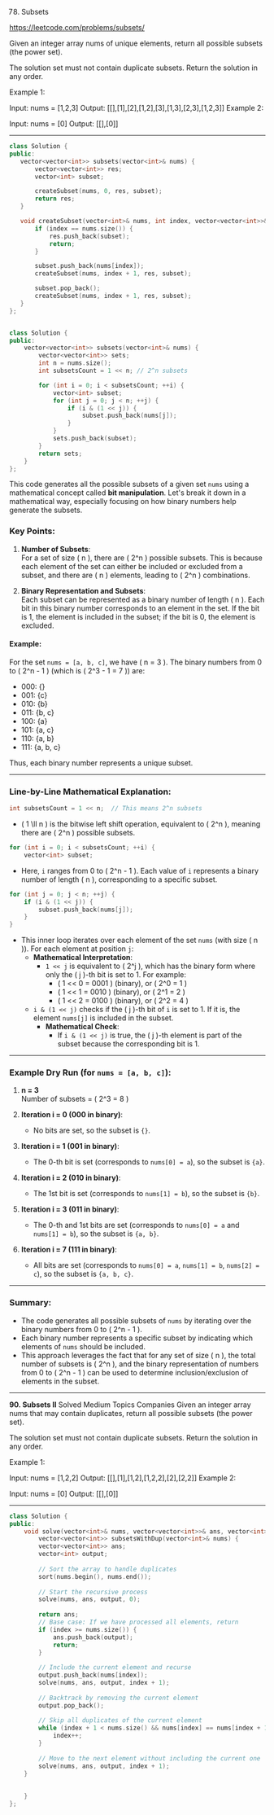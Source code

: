 78. Subsets

https://leetcode.com/problems/subsets/

Given an integer array nums of unique elements, return all possible 
subsets
 (the power set).

The solution set must not contain duplicate subsets. Return the solution in any order.

 

Example 1:

Input: nums = [1,2,3]
Output: [[],[1],[2],[1,2],[3],[1,3],[2,3],[1,2,3]]
Example 2:

Input: nums = [0]
Output: [[],[0]]

 ---
 ```cpp
class Solution {
public:
    vector<vector<int>> subsets(vector<int>& nums) {
        vector<vector<int>> res;
        vector<int> subset;

        createSubset(nums, 0, res, subset);
        return res;        
    }

    void createSubset(vector<int>& nums, int index, vector<vector<int>>& res, vector<int>& subset) {
        if (index == nums.size()) {
            res.push_back(subset);
            return;
        }

        subset.push_back(nums[index]);
        createSubset(nums, index + 1, res, subset);

        subset.pop_back();
        createSubset(nums, index + 1, res, subset);
    }    
};

```


 



```cpp

class Solution {
public:
    vector<vector<int>> subsets(vector<int>& nums) {
        vector<vector<int>> sets;
        int n = nums.size();
        int subsetsCount = 1 << n; // 2^n subsets

        for (int i = 0; i < subsetsCount; ++i) {
            vector<int> subset;
            for (int j = 0; j < n; ++j) {
                if (i & (1 << j)) {
                    subset.push_back(nums[j]);
                }
            }
            sets.push_back(subset);
        }
        return sets;
    }
};
```

This code generates all the possible subsets of a given set `nums` using a mathematical concept called **bit manipulation**. Let's break it down in a mathematical way, especially focusing on how binary numbers help generate the subsets.

### Key Points:
1. **Number of Subsets**:  
   For a set of size \( n \), there are \( 2^n \) possible subsets. This is because each element of the set can either be included or excluded from a subset, and there are \( n \) elements, leading to \( 2^n \) combinations.

2. **Binary Representation and Subsets**:  
   Each subset can be represented as a binary number of length \( n \). Each bit in this binary number corresponds to an element in the set. If the bit is 1, the element is included in the subset; if the bit is 0, the element is excluded.

#### Example:
For the set `nums = [a, b, c]`, we have \( n = 3 \). The binary numbers from 0 to \( 2^n - 1 \) (which is \( 2^3 - 1 = 7 \)) are:
- 000: {}
- 001: {c}
- 010: {b}
- 011: {b, c}
- 100: {a}
- 101: {a, c}
- 110: {a, b}
- 111: {a, b, c}

Thus, each binary number represents a unique subset.

---

### Line-by-Line Mathematical Explanation:

```cpp
int subsetsCount = 1 << n;  // This means 2^n subsets
```
- \( 1 \ll n \) is the bitwise left shift operation, equivalent to \( 2^n \), meaning there are \( 2^n \) possible subsets.

```cpp
for (int i = 0; i < subsetsCount; ++i) { 
    vector<int> subset;
```
- Here, `i` ranges from 0 to \( 2^n - 1 \). Each value of `i` represents a binary number of length \( n \), corresponding to a specific subset.

```cpp
for (int j = 0; j < n; ++j) {
    if (i & (1 << j)) {
        subset.push_back(nums[j]);
    }
}
```
- This inner loop iterates over each element of the set `nums` (with size \( n \)). For each element at position `j`:
    - **Mathematical Interpretation**:  
      - `1 << j` is equivalent to \( 2^j \), which has the binary form where only the \( j \)-th bit is set to 1. For example:
        - \( 1 << 0 = 0001 \) (binary), or \( 2^0 = 1 \)
        - \( 1 << 1 = 0010 \) (binary), or \( 2^1 = 2 \)
        - \( 1 << 2 = 0100 \) (binary), or \( 2^2 = 4 \)
    - `i & (1 << j)` checks if the \( j \)-th bit of `i` is set to 1. If it is, the element `nums[j]` is included in the subset.
      - **Mathematical Check**:  
        - If `i & (1 << j)` is true, the \( j \)-th element is part of the subset because the corresponding bit is 1.

---

### Example Dry Run (for `nums = [a, b, c]`):
1. **n = 3**  
   Number of subsets = \( 2^3 = 8 \)
   
2. **Iteration i = 0 (000 in binary)**:  
   - No bits are set, so the subset is `{}`.

3. **Iteration i = 1 (001 in binary)**:  
   - The 0-th bit is set (corresponds to `nums[0] = a`), so the subset is `{a}`.

4. **Iteration i = 2 (010 in binary)**:  
   - The 1st bit is set (corresponds to `nums[1] = b`), so the subset is `{b}`.

5. **Iteration i = 3 (011 in binary)**:  
   - The 0-th and 1st bits are set (corresponds to `nums[0] = a` and `nums[1] = b`), so the subset is `{a, b}`.

6. **Iteration i = 7 (111 in binary)**:  
   - All bits are set (corresponds to `nums[0] = a`, `nums[1] = b`, `nums[2] = c`), so the subset is `{a, b, c}`.

---

### Summary:
- The code generates all possible subsets of `nums` by iterating over the binary numbers from 0 to \( 2^n - 1 \).
- Each binary number represents a specific subset by indicating which elements of `nums` should be included.
- This approach leverages the fact that for any set of size \( n \), the total number of subsets is \( 2^n \), and the binary representation of numbers from 0 to \( 2^n - 1 \) can be used to determine inclusion/exclusion of elements in the subset.

---
**90. Subsets II**
Solved
Medium
Topics
Companies
Given an integer array nums that may contain duplicates, return all possible 
subsets
 (the power set).

The solution set must not contain duplicate subsets. Return the solution in any order.

 

Example 1:

Input: nums = [1,2,2]
Output: [[],[1],[1,2],[1,2,2],[2],[2,2]]
Example 2:

Input: nums = [0]
Output: [[],[0]]

---

```cpp
class Solution {
public:
    void solve(vector<int>& nums, vector<vector<int>>& ans, vector<int>& output, int index) {
        vector<vector<int>> subsetsWithDup(vector<int>& nums) {
        vector<vector<int>> ans;
        vector<int> output;
        
        // Sort the array to handle duplicates
        sort(nums.begin(), nums.end());
        
        // Start the recursive process
        solve(nums, ans, output, 0);
        
        return ans;
        // Base case: If we have processed all elements, return
        if (index >= nums.size()) {
            ans.push_back(output);
            return;
        }
        
        // Include the current element and recurse
        output.push_back(nums[index]);
        solve(nums, ans, output, index + 1);
        
        // Backtrack by removing the current element
        output.pop_back();
        
        // Skip all duplicates of the current element
        while (index + 1 < nums.size() && nums[index] == nums[index + 1]) {
            index++;
        }
        
        // Move to the next element without including the current one
        solve(nums, ans, output, index + 1);
    }
    
    
    }
};
```
